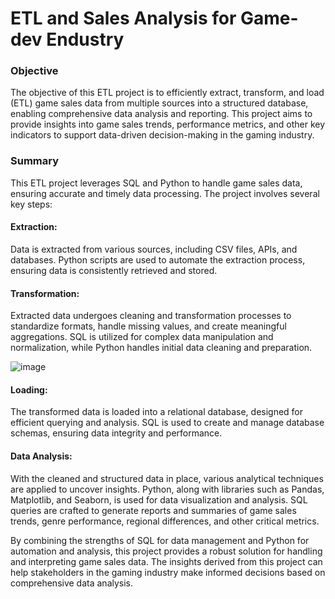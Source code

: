 # ETL and Sales Analysis for Game-dev Endustry

### Objective
The objective of this ETL project is to efficiently extract, transform, and load (ETL) game sales data from multiple sources into a structured database, enabling comprehensive data analysis and reporting. This project aims to provide insights into game sales trends, performance metrics, and other key indicators to support data-driven decision-making in the gaming industry.

### Summary
This ETL project leverages SQL and Python to handle game sales data, ensuring accurate and timely data processing. The project involves several key steps:

#### Extraction: 
Data is extracted from various sources, including CSV files, APIs, and databases. Python scripts are used to automate the extraction process, ensuring data is consistently retrieved and stored.

#### Transformation: 
Extracted data undergoes cleaning and transformation processes to standardize formats, handle missing values, and create meaningful aggregations. SQL is utilized for complex data manipulation and normalization, while Python handles initial data cleaning and preparation.

![image](https://github.com/borisyalcin/data-cleaning/assets/155834534/e5bcace4-fac1-48b6-8da9-af8daf715b44)

#### Loading: 
The transformed data is loaded into a relational database, designed for efficient querying and analysis. SQL is used to create and manage database schemas, ensuring data integrity and performance.

#### Data Analysis: 
With the cleaned and structured data in place, various analytical techniques are applied to uncover insights. Python, along with libraries such as Pandas, Matplotlib, and Seaborn, is used for data visualization and analysis. SQL queries are crafted to generate reports and summaries of game sales trends, genre performance, regional differences, and other critical metrics.

By combining the strengths of SQL for data management and Python for automation and analysis, this project provides a robust solution for handling and interpreting game sales data. The insights derived from this project can help stakeholders in the gaming industry make informed decisions based on comprehensive data analysis.
